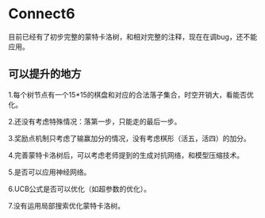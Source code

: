 # Connect6
目前已经有了初步完整的蒙特卡洛树，和相对完整的注释，现在在调bug，还不能应用。

## 可以提升的地方

1.每个树节点有一个15*15的棋盘和对应的合法落子集合，时空开销大，看能否优化。

2.还没有考虑特殊情况：落第一步，只能走的最后一步。

3.奖励点机制只考虑了输赢加分的情况，没有考虑棋形（活五，活四）的加分。

4.完善蒙特卡洛树后，可以考虑老师提到的生成对抗网络，和模型压缩技术。

5.是否可以应用神经网络。

6.UCB公式是否可以优化（如超参数的优化）。

7.没有运用局部搜索优化蒙特卡洛树。

